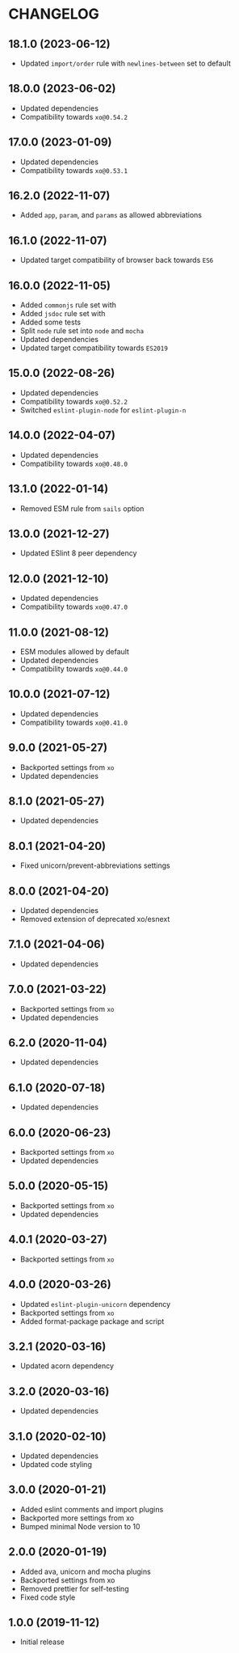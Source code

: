 # CHANGELOG

## 18.1.0 (2023-06-12)

- Updated `import/order` rule with `newlines-between` set to default

## 18.0.0 (2023-06-02)

- Updated dependencies
- Compatibility towards `xo@0.54.2`

## 17.0.0 (2023-01-09)

- Updated dependencies
- Compatibility towards `xo@0.53.1`

## 16.2.0 (2022-11-07)

- Added `app`, `param`, and `params` as allowed abbreviations

## 16.1.0 (2022-11-07)

- Updated target compatibility of browser back towards `ES6`

## 16.0.0 (2022-11-05)

- Added `commonjs` rule set with
- Added `jsdoc` rule set with
- Added some tests
- Split `node` rule set into `node` and `mocha`
- Updated dependencies
- Updated target compatibility towards `ES2019`

## 15.0.0 (2022-08-26)

- Updated dependencies
- Compatibility towards `xo@0.52.2`
- Switched `eslint-plugin-node` for `eslint-plugin-n`

## 14.0.0 (2022-04-07)

- Updated dependencies
- Compatibility towards `xo@0.48.0`

## 13.1.0 (2022-01-14)

- Removed ESM rule from `sails` option

## 13.0.0 (2021-12-27)

- Updated ESlint 8 peer dependency

## 12.0.0 (2021-12-10)

- Updated dependencies
- Compatibility towards `xo@0.47.0`

## 11.0.0 (2021-08-12)

- ESM modules allowed by default
- Updated dependencies
- Compatibility towards `xo@0.44.0`

## 10.0.0 (2021-07-12)

- Updated dependencies
- Compatibility towards `xo@0.41.0`

## 9.0.0 (2021-05-27)

- Backported settings from `xo`
- Updated dependencies

## 8.1.0 (2021-05-27)

- Updated dependencies

## 8.0.1 (2021-04-20)

- Fixed unicorn/prevent-abbreviations settings

## 8.0.0 (2021-04-20)

- Updated dependencies
- Removed extension of deprecated xo/esnext

## 7.1.0 (2021-04-06)

- Updated dependencies

## 7.0.0 (2021-03-22)

- Backported settings from `xo`
- Updated dependencies

## 6.2.0 (2020-11-04)

- Updated dependencies

## 6.1.0 (2020-07-18)

- Updated dependencies

## 6.0.0 (2020-06-23)

- Backported settings from `xo`
- Updated dependencies

## 5.0.0 (2020-05-15)

- Backported settings from `xo`
- Updated dependencies

## 4.0.1 (2020-03-27)

- Backported settings from `xo`

## 4.0.0 (2020-03-26)

- Updated `eslint-plugin-unicorn` dependency
- Backported settings from `xo`
- Added format-package package and script

## 3.2.1 (2020-03-16)

- Updated acorn dependency

## 3.2.0 (2020-03-16)

- Updated dependencies

## 3.1.0 (2020-02-10)

- Updated dependencies
- Updated code styling

## 3.0.0 (2020-01-21)

- Added eslint comments and import plugins
- Backported more settings from xo
- Bumped minimal Node version to 10

## 2.0.0 (2020-01-19)

- Added ava, unicorn and mocha plugins
- Backported settings from xo
- Removed prettier for self-testing
- Fixed code style

## 1.0.0 (2019-11-12)

- Initial release
